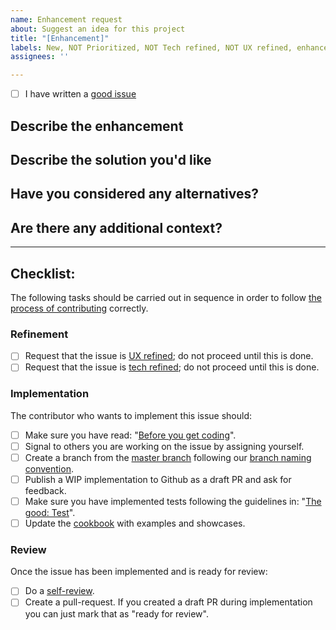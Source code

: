 ```yaml
---
name: Enhancement request
about: Suggest an idea for this project
title: "[Enhancement]"
labels: New, NOT Prioritized, NOT Tech refined, NOT UX refined, enhancement
assignees: ''

---
```


- [ ] I have written a [good issue](https://github.com/kirbydesign/designsystem/wiki/The-Good%3A-Issue) 

<!-- 
Explanation of applied labels can be found here: https://github.com/kirbydesign/designsystem/labels

The good issue: contains only one issue, is self-contained, is specific & unambigious, follows the template, has a good title, is easy to read and contains screenshots & -recordings
-->

## Describe the enhancement
<!-- Replace this paragraph with a clear and concise description of what the enhancement is. I.e: I would like Component X to be able to ... -->

## Describe the solution you'd like
<!-- Replace this paragraph with a clear and concise description of what you want to happen -->

## Have you considered any alternatives?
<!-- Replace this paragraph with a clear and concise description of any alternative solutions or enhancement you've considered (if any) -->

## Are there any additional context?
<!-- Replace this paragraph with any additional context or screenshots (if any) -->

<hr />

## Checklist:

The following tasks should be carried out in sequence in order to follow [the process of contributing](../CONTRIBUTING.md/#the-process-of-contributing) correctly.

### Refinement

- [ ] Request that the issue is [UX refined](../CONTRIBUTING.md/#ux-refinement); do not proceed until this is done.
- [ ] Request that the issue is [tech refined](../CONTRIBUTING.md/#tech-refinement); do not proceed until this is done.

### Implementation 
The contributor who wants to implement this issue should: 

- [ ] Make sure you have read: "[Before you get coding](../CONTRIBUTING.md/#before-you-get-coding)".
- [ ] Signal to others you are working on the issue by assigning yourself.
- [ ] Create a branch from the [master branch](https://github.com/kirbydesign/designsystem/tree/master) following our [branch naming convention](https://github.com/kirbydesign/designsystem/wiki/The-Good%3A-Branch). 
- [ ] Publish a WIP implementation to Github as a draft PR and ask for feedback. 
- [ ] Make sure you have implemented tests following the guidelines in: "[The good: Test](https://github.com/kirbydesign/designsystem/wiki/The-Good%3A-Test)".
- [ ] Update the [cookbook](https://cookbook.kirby.design) with examples and showcases.

### Review
Once the issue has been implemented and is ready for review:

- [ ] Do a [self-review](https://github.com/kirbydesign/designsystem/wiki/The-Good%3A-Self-review). 
- [ ] Create a pull-request. If you created a draft PR during implementation you can just mark that as "ready for review".
